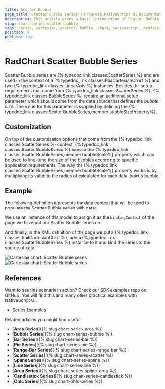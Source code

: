 ```yaml
---
title: Scatter Bubble
page_title: Scatter Bubble series | Progress NativeScript UI Documentation
description: This article gives a basic introduction of Scatter Bubble series and continues with a sample scenario of how Scatter Bubble series are used.
slug: chart-series-scatter-bubble
tags: series, cartesian, scatter, bubble, chart, nativescript, professional, ui
position: 9
publish: true
---
```


# RadChart Scatter Bubble Series
Scatter Bubble series are {% typedoc_link classes:ScatterSeries %} and are used in the context of a {% typedoc_link classes:RadCartesianChart %}  and two {% typedoc_link classes:LinearAxis %} instances. Besides the setup requirements that come from {% typedoc_link classes:ScatterSeries %}, {% typedoc_link classes:BubbleSeries %} require an additional setup parameter which should come from the data source that defines the *bubble size*. The value for this parameter is supplied by defining the {% typedoc_link classes:ScatterBubbleSeries,member:bubbleSizeProperty%}.

## Customization
On top of the customization options that come from the {% typedoc_link classes:ScatterSeries %} context, {% typedoc_link classes:ScatterBubbleSeries %} expose the {% typedoc_link classes:ScatterBubbleSeries,member:bubbleScale%} property which can be used to fine-tune the size of the bubbles according to specific application requirements. The way the {% typedoc_link classes:ScatterBubbleSeries,member:bubbleScale%} property works is by multiplying its value to the radius of calculated for each data-point's bubble.

## Example
The following definition represents the data context that will be used to populate the Scatter Bubble series with data:

<snippet id='scatter-data-source'/>

We use an instance of this model to assign it as the `bindingContext` of the page we have put our Scatter Bubble series on:

<snippet id='binding-context-scatter-bubble'/>

And finally, in the XML definition of the page we put a {% typedoc_link classes:RadCartesianChart %}, add a {% typedoc_link classes:ScatterBubbleSeries %} instance to it and bind the series to the source of data:

<snippet id='scatter-bubble-series'/>

![Cartesian chart: Scatter Bubble series](../../../img/ns_ui/scatter_bubble_series_android.png " Scatter Bubble series on Android.") ![Cartesian chart: Scatter Bubble series](../../../img/ns_ui/scatter_bubble_series_ios.png "Scatter Bubble series on iOS.")

## References
Want to see this scenario in action?
Check our SDK examples repo on GitHub. You will find this and many other practical examples with NativeScript UI.

* [Series Examples](https://github.com/NativeScript/nativescript-ui-samples/tree/master/chart/app/examples/series)

Related articles you might find useful:

* [**Area Series**]({% slug chart-series-area %})
* [**Bubble Series**]({% slug chart-series-bubble %})
* [**Bar Series**]({% slug chart-series-bar %})
* [**Pie Series**]({% slug chart-series-pie %})
* [**Range-Bar Series**]({% slug chart-series-range-bar %})
* [**Scatter Series**]({% slug chart-series-scatter %})
* [**Spline Series**]({% slug chart-series-spline %})
* [**Line Series**]({% slug chart-series-line %})
* [**Area Series**]({% slug chart-series-spline-area %})
* [**Candlestick Series**]({% slug chart-series-candlestick %})
* [**Ohlc Series**]({% slug chart-ohlc-series %})
